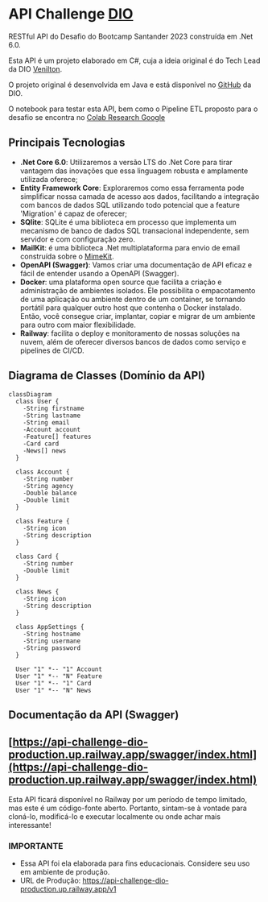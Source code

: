 
# API Challenge [DIO](www.dio.me)

RESTful API do Desafio do Bootcamp Santander 2023 construída em .Net 6.0.

Esta API é um projeto elaborado em C#, cuja a ideia original é do Tech Lead da DIO [Venilton](https://github.com/falvojr).

O projeto original é desenvolvida em Java e está disponível no [GitHub](https://github.com/digitalinnovationone/santander-dev-week-2023-api) da DIO.

O notebook para testar esta API, bem como o Pipeline ETL proposto para o desafio se encontra no [Colab Research Google](https://colab.research.google.com/drive/1jzCA-s-fhsf9GvZSEJl77xPGebn17mC3#scrollTo=Y8_axE7uMUSa)

## Principais Tecnologias
 - **.Net Core 6.0**: Utilizaremos a versão LTS do .Net Core para tirar vantagem das inovações que essa linguagem robusta e amplamente utilizada oferece;
 - **Entity Framework Core**: Exploraremos como essa ferramenta pode simplificar nossa camada de acesso aos dados, facilitando a integração com bancos de dados SQL utilizando todo potencial que a feature 'Migration' é capaz de oferecer;
 - **SQlite**: SQLite é uma biblioteca em processo que implementa um mecanismo de banco de dados SQL transacional independente, sem servidor e com configuração zero.
 - **MailKit**: é uma biblioteca .Net multiplataforma para envio de email construída sobre o [MimeKit](https://github.com/jstedfast/MimeKit).
 - **OpenAPI (Swagger)**: Vamos criar uma documentação de API eficaz e fácil de entender usando a OpenAPI (Swagger).
 - **Docker**: uma plataforma open source que facilita a criação e administração de ambientes isolados. Ele possibilita o empacotamento de uma aplicação ou ambiente dentro de um container, se tornando portátil para qualquer outro host que contenha o Docker instalado. Então, você consegue criar, implantar, copiar e migrar de um ambiente para outro com maior flexibilidade.
 - **Railway**: facilita o deploy e monitoramento de nossas soluções na nuvem, além de oferecer diversos bancos de dados como serviço e pipelines de CI/CD.

## Diagrama de Classes (Domínio da API)

```mermaid
classDiagram
  class User {
    -String firstname
    -String lastname
    -String email
    -Account account
    -Feature[] features
    -Card card
    -News[] news
  }

  class Account {
    -String number
    -String agency
    -Double balance
    -Double limit
  }

  class Feature {
    -String icon
    -String description
  }

  class Card {
    -String number
    -Double limit
  }

  class News {
    -String icon
    -String description
  }

  class AppSettings {
    -String hostname
    -String usermane
    -String password
  }

  User "1" *-- "1" Account
  User "1" *-- "N" Feature
  User "1" *-- "1" Card
  User "1" *-- "N" News
```

## Documentação da API (Swagger)

## [https://api-challenge-dio-production.up.railway.app/swagger/index.html](https://api-challenge-dio-production.up.railway.app/swagger/index.html)

Esta API ficará disponível no Railway por um período de tempo limitado, mas este é um código-fonte aberto. Portanto, sintam-se à vontade para cloná-lo, modificá-lo e executar localmente ou onde achar mais interessante! 

### IMPORTANTE

- Essa API foi ela elaborada para fins educacionais. Considere seu uso em ambiente de produção.
- URL de Produção: https://api-challenge-dio-production.up.railway.app/v1
